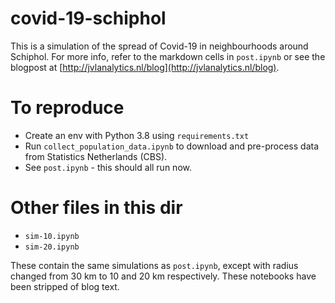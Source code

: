 # covid-19-schiphol
This is a simulation of the spread of Covid-19 in neighbourhoods around Schiphol. 
For more info, refer to the markdown cells in `post.ipynb` or see the blogpost at [http://jvlanalytics.nl/blog](http://jvlanalytics.nl/blog).

# To reproduce
 
- Create an env with Python 3.8 using `requirements.txt`
- Run `collect_population_data.ipynb` to download and pre-process data from Statistics Netherlands (CBS).
- See `post.ipynb` - this should all run now.

# Other files in this dir

- `sim-10.ipynb` 
- `sim-20.ipynb`

These contain the same simulations as `post.ipynb`, except with radius changed from 30 km to 10 and 20 km respectively. These notebooks have been stripped of blog text.

